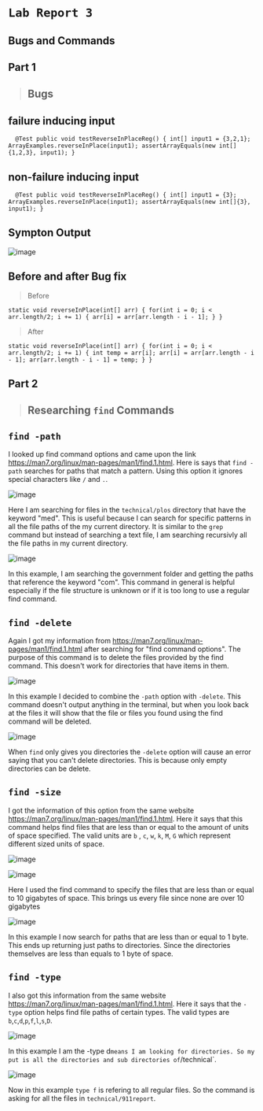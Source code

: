 # `Lab Report 3`

## Bugs and Commands

## **Part 1** 

> ## Bugs

## failure inducing input

`  @Test
  public void testReverseInPlaceReg() {
   int[] input1 = {3,2,1};
   ArrayExamples.reverseInPlace(input1);
   assertArrayEquals(new int[]{1,2,3}, input1);
   }`

## non-failure inducing input

`  @Test
  public void testReverseInPlaceReg() {
   int[] input1 = {3};
   ArrayExamples.reverseInPlace(input1);
   assertArrayEquals(new int[]{3}, input1);
   }`

## Sympton Output

![image](https://github.com/m3cortez/cse15l-lab-reports/assets/130080853/84768d49-a0ff-4d98-bc71-4abd5d50c5a4)

## Before and after Bug fix

> Before

`static void reverseInPlace(int[] arr) {
   for(int i = 0; i < arr.length/2; i += 1) {
      arr[i] = arr[arr.length - i - 1];
      }
  }`

> After

`static void reverseInPlace(int[] arr) {
   for(int i = 0; i < arr.length/2; i += 1) {
      int temp = arr[i];
      arr[i] = arr[arr.length - i - 1];
      arr[arr.length - i - 1] = temp;
      }
  }`


## **Part 2**

> ## Researching `find` Commands

## `find -path`

I looked up find command options and came upon the link https://man7.org/linux/man-pages/man1/find.1.html. Here is says that `find -path` searches for paths that match a pattern. Using this option it ignores special characters like `/` and `.`. 

![image](https://github.com/m3cortez/cse15l-lab-reports/assets/130080853/c01f2ca4-754c-4961-8122-57aaba23ac6b)

Here I am searching for files in the `technical/plos` directory that have the keyword "med". This is useful because I can search for specific patterns in all the file paths of the my current directory. It is similar to the `grep` command but instead of searching a text file, I am searching recursivly all the file paths in my current directory. 

![image](https://github.com/m3cortez/cse15l-lab-reports/assets/130080853/7d347f8a-407e-4750-94c8-5bbb191062b5)

In this example, I am searching the government folder and getting the paths that reference the keyword "com". This command in general is helpful especially if the file structure is unknown or if it is too long to use a regular find command. 


## `find -delete`

Again I got my information from https://man7.org/linux/man-pages/man1/find.1.html after searching for "find command options". The purpose of this command is to delete the files provided by the find command. This doesn't work for directories that have items in them. 

![image](https://github.com/m3cortez/cse15l-lab-reports/assets/130080853/847c530f-07fd-4657-b998-9f66ff077428)

In this example I decided to combine the `-path` option with `-delete`. This command doesn't output anything in the terminal, but when you look back at the files it will show that the file or files you found using the find command will be deleted. 

![image](https://github.com/m3cortez/cse15l-lab-reports/assets/130080853/a1a13642-65d1-4046-bb94-963d9739bb8b)

When `find` only gives you directories the `-delete` option will cause an error saying that you can't delete directories. This is because only empty directories can be delete.

## `find -size`

I got the information of this option from the same website https://man7.org/linux/man-pages/man1/find.1.html. Here it says that this command helps find files that are less than or equal to the amount of units of space specified. The valid units are `b` , `c`, `w`, `k`, `M`, `G` which represent different sized units of space. 

![image](https://github.com/m3cortez/cse15l-lab-reports/assets/130080853/397591be-68d8-4823-90c7-4bbd5c2a6117)

![image](https://github.com/m3cortez/cse15l-lab-reports/assets/130080853/bd0b8398-d77a-4b27-b3e8-ee77581f2f25)

Here I used the find command to specify the files that are less than or equal to 10 gigabytes of space. This brings us every file since none are over 10 gigabytes

![image](https://github.com/m3cortez/cse15l-lab-reports/assets/130080853/14f20413-e016-481e-a35c-46dd1ba85c55)

 In this example I now search for paths that are less than or equal to 1 byte. This ends up returning just paths to directories. Since the directories themselves are less than equals to 1 byte of space. 



## `find -type`

I also got this information from the same website https://man7.org/linux/man-pages/man1/find.1.html. Here it says that the `-type` option helps find file paths of certain types. The valid types are `b`,`c`,`d`,`p`,`f`,`l`,`s`,`D`. 

![image](https://github.com/m3cortez/cse15l-lab-reports/assets/130080853/a6561e90-94b7-4039-b683-aca919086f89)

In this example I am the -type d` means I am looking for directories. So my put is all the directories and sub directories of `/technical`. 

![image](https://github.com/m3cortez/cse15l-lab-reports/assets/130080853/aa4c4e34-aa00-4c25-8f62-f5cc088d0412)

Now in this example `type f` is refering to all regular files. So the command is asking for all the files in `technical/911report`. 

